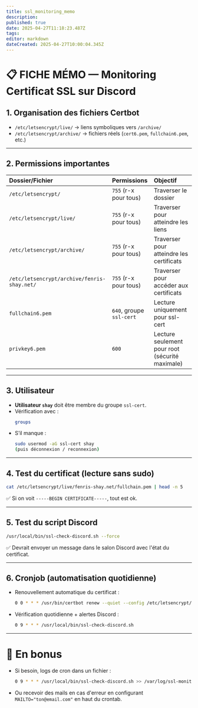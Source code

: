 ```yaml
---
title: ssl_monitoring_memo
description: 
published: true
date: 2025-04-27T11:18:23.487Z
tags: 
editor: markdown
dateCreated: 2025-04-27T10:00:04.345Z
---
```



# 📋 FICHE MÉMO — Monitoring Certificat SSL sur Discord

## 1. Organisation des fichiers Certbot
- `/etc/letsencrypt/live/` → liens symboliques vers `/archive/`
- `/etc/letsencrypt/archive/` → fichiers réels (`cert6.pem`, `fullchain6.pem`, etc.)

---

## 2. Permissions importantes
| Dossier/Fichier | Permissions | Objectif |
|:----------------|:-------------|:---------|
| `/etc/letsencrypt/` | `755` (r-x pour tous) | Traverser le dossier |
| `/etc/letsencrypt/live/` | `755` (r-x pour tous) | Traverser pour atteindre les liens |
| `/etc/letsencrypt/archive/` | `755` (r-x pour tous) | Traverser pour atteindre les certificats |
| `/etc/letsencrypt/archive/fenris-shay.net/` | `755` (r-x pour tous) | Traverser pour accéder aux certificats |
| `fullchain6.pem` | `640`, groupe `ssl-cert` | Lecture uniquement pour ssl-cert |
| `privkey6.pem` | `600` | Lecture seulement pour root (sécurité maximale) |

---

## 3. Utilisateur
- **Utilisateur `shay`** doit être membre du groupe `ssl-cert`.
- Vérification avec :
  ```bash
  groups
  ```
- S’il manque :
  ```bash
  sudo usermod -aG ssl-cert shay
  (puis déconnexion / reconnexion)
  ```

---

## 4. Test du certificat (lecture sans sudo)
```bash
cat /etc/letsencrypt/live/fenris-shay.net/fullchain.pem | head -n 5
```
✅ Si on voit `-----BEGIN CERTIFICATE-----`, tout est ok.

---

## 5. Test du script Discord
```bash
/usr/local/bin/ssl-check-discord.sh --force
```
✅ Devrait envoyer un message dans le salon Discord avec l'état du certificat.

---

## 6. Cronjob (automatisation quotidienne)
- Renouvellement automatique du certificat :
  ```bash
  0 0 * * * /usr/bin/certbot renew --quiet --config /etc/letsencrypt/renewal/fenris-shay.net.conf
  ```
- Vérification quotidienne + alertes Discord :
  ```bash
  0 9 * * * /usr/local/bin/ssl-check-discord.sh
  ```

---

# 🚀 En bonus
- Si besoin, logs de cron dans un fichier :
  ```bash
  0 9 * * * /usr/local/bin/ssl-check-discord.sh >> /var/log/ssl-monitor.log 2>&1
  ```

- Ou recevoir des mails en cas d'erreur en configurant `MAILTO="ton@email.com"` en haut du crontab.

